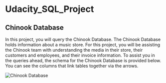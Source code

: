 # Udacity_SQL_Project

<!DOCTYPE html>
<html>
<head>
</head>
<body>
  
  <h2>Chinook Database</h2>
  
  <p>In this project, you will query the Chinook Database. 
    The Chinook Database holds information about a music store. 
    For this project, you will be assisting the Chinook team
     with understanding the media in their store,
      their customers and employees, and their invoice information. 
      To assist you in the queries ahead,
       the schema for the Chinook Database is provided below.
        You can see the columns that link tables together via the arrows.</p>
  
  <img src="https://video.udacity-data.com/topher/2017/June/5956d5ee_screen-shot-2017-06-29-at-10.51.15-pm/screen-shot-2017-06-29-at-10.51.15-pm.png" alt="Chinook Database">



</body>
</html>
